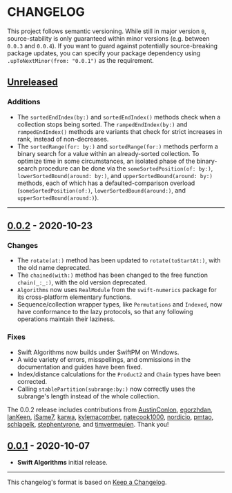 # CHANGELOG

<!-- 
Add new items at the end of the relevant section under **Unreleased**.
-->

This project follows semantic versioning. While still in major version `0`,
source-stability is only guaranteed within minor versions (e.g. between
`0.0.3` and `0.0.4`). If you want to guard against potentially source-breaking
package updates, you can specify your package dependency using
`.upToNextMinor(from: "0.0.1")` as the requirement.

## [Unreleased]

### Additions

- The `sortedEndIndex(by:)` and `sortedEndIndex()` methods check when a
  collection stops being sorted.  The `rampedEndIndex(by:)` and
  `rampedEndIndex()` methods are variants that check for strict increases in
  rank, instead of non-decreases.
- The `sortedRange(for: by:)` and `sortedRange(for:)` methods perform a binary
  search for a value within an already-sorted collection.  To optimize time in
  some circumstances, an isolated phase of the binary-search procedure can be
  done via the `someSortedPosition(of: by:)`, `lowerSortedBound(around: by:)`,
  and `upperSortedBound(around: by:)` methods, each of which has a
  defaulted-comparison overload (`someSortedPosition(of:)`,
  `lowerSortedBound(around:)`, and `upperSortedBound(around:)`).

---

## [0.0.2] - 2020-10-23

### Changes

- The `rotate(at:)` method has been updated to `rotate(toStartAt:)`, with the
  old name deprecated.
- The `chained(with:)` method has been changed to the free function
  `chain(_:_:)`, with the old version deprecated.
- `Algorithms` now uses `RealModule` from the `swift-numerics` package for its
  cross-platform elementary functions.
- Sequence/collection wrapper types, like `Permutations` and `Indexed`, now
  have conformance to the lazy protocols, so that any following operations
  maintain their laziness.

### Fixes

- Swift Algorithms now builds under SwiftPM on Windows.
- A wide variety of errors, misspellings, and ommissions in the documentation
  and guides have been fixed. 
- Index/distance calculations for the `Product2` and `Chain` types have been
  corrected.
- Calling `stablePartition(subrange:by:)` now correctly uses the subrange's
  length instead of the whole collection.

The 0.0.2 release includes contributions from [AustinConlon], [egorzhdan],
[IanKeen], [iSame7], [karwa], [kylemacomber], [natecook1000], [nordicio],
[pmtao], [schlagelk], [stephentyrone], and [timvermeulen]. Thank you!

## [0.0.1] - 2020-10-07

- **Swift Algorithms** initial release.

---

This changelog's format is based on [Keep a Changelog](https://keepachangelog.com/en/1.0.0/).

<!-- Link references for releases -->

[Unreleased]: https://github.com/apple/swift-algorithms/compare/0.0.2...HEAD
[0.0.2]: https://github.com/apple/swift-algorithms/compare/0.0.1...0.0.2
[0.0.1]: https://github.com/apple/swift-algorithms/releases/tag/0.0.1

<!-- Link references for pull requests -->

<!-- Link references for contributors -->

[AustinConlon]: https://github.com/apple/swift-algorithms/commits?author=AustinConlon
[egorzhdan]: https://github.com/apple/swift-algorithms/commits?author=egorzhdan
[IanKeen]: https://github.com/apple/swift-algorithms/commits?author=IanKeen
[iSame7]: https://github.com/apple/swift-algorithms/commits?author=iSame7
[karwa]: https://github.com/apple/swift-algorithms/commits?author=karwa
[kylemacomber]: https://github.com/apple/swift-algorithms/commits?author=kylemacomber
[natecook1000]: https://github.com/apple/swift-algorithms/commits?author=natecook1000
[nordicio]: https://github.com/apple/swift-algorithms/commits?author=nordicio
[pmtao]: https://github.com/apple/swift-algorithms/commits?author=pmtao
[schlagelk]: https://github.com/apple/swift-algorithms/commits?author=schlagelk
[stephentyrone]: https://github.com/apple/swift-algorithms/commits?author=stephentyrone
[timvermeulen]: https://github.com/apple/swift-algorithms/commits?author=timvermeulen
